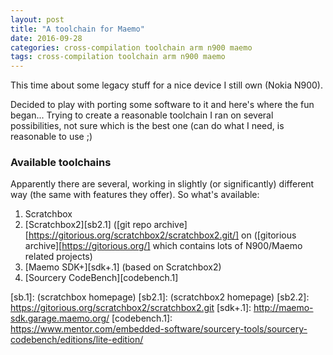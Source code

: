 ```yaml
---
layout: post
title: "A toolchain for Maemo"
date: 2016-09-28
categories: cross-compilation toolchain arm n900 maemo
tags: cross-compilation toolchain arm n900 maemo
---
```

This time about some legacy stuff for a nice device I still own (Nokia N900).

Decided to play with porting some software to it and here's where the fun began...
Trying to create a reasonable toolchain I ran on several possibilities, not sure
which is the best one (can do what I need, is reasonable to use ;)

### Available toolchains
Apparently there are several, working in slightly (or significantly) different way
(the same with features they offer). So what's available:

1. Scratchbox
2. [Scratchbox2][sb2.1] ([git repo archive][https://gitorious.org/scratchbox2/scratchbox2.git/]
on ([gitorious archive][https://gitorious.org/] which contains lots of N900/Maemo related projects)
3. [Maemo SDK+][sdk+.1] (based on Scratchbox2)
4. [Sourcery CodeBench][codebench.1]


[sb.1]: (scratchbox homepage)
[sb2.1]: (scratchbox2 homepage)
[sb2.2]: https://gitorious.org/scratchbox2/scratchbox2.git
[sdk+.1]: http://maemo-sdk.garage.maemo.org/
[codebench.1]: https://www.mentor.com/embedded-software/sourcery-tools/sourcery-codebench/editions/lite-edition/


